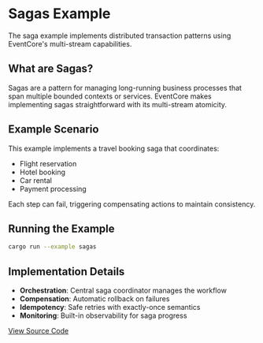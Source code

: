# Sagas Example

The saga example implements distributed transaction patterns using EventCore's multi-stream capabilities.

## What are Sagas?

Sagas are a pattern for managing long-running business processes that span multiple bounded contexts or services. EventCore makes implementing sagas straightforward with its multi-stream atomicity.

## Example Scenario

This example implements a travel booking saga that coordinates:

- Flight reservation
- Hotel booking
- Car rental
- Payment processing

Each step can fail, triggering compensating actions to maintain consistency.

## Running the Example

```bash
cargo run --example sagas
```

## Implementation Details

- **Orchestration**: Central saga coordinator manages the workflow
- **Compensation**: Automatic rollback on failures
- **Idempotency**: Safe retries with exactly-once semantics
- **Monitoring**: Built-in observability for saga progress

[View Source Code](https://github.com/jwilger/eventcore/tree/main/eventcore-examples/src/sagas)
